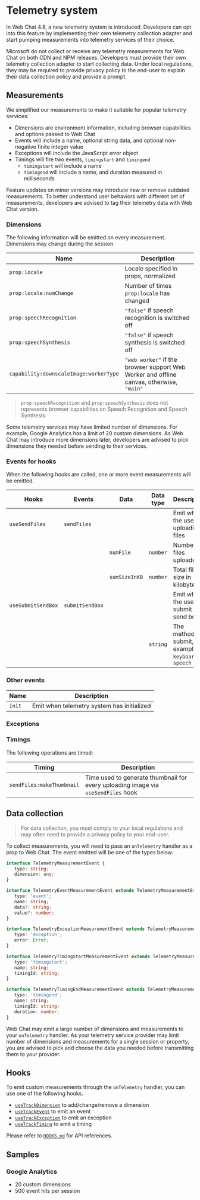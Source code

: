 # Telemetry system

In Web Chat 4.8, a new telemetry system is introduced. Developers can opt into this feature by implementing their own telemetry collection adapter and start pumping measurements into telemetry services of their choice.

Microsoft do not collect or receive any telemetry measurements for Web Chat on both CDN and NPM releases. Developers must provide their own telemetry collection adapter to start collecting data. Under local regulations, they may be required to provide privacy policy to the end-user to explain their data collection policy and provide a prompt.

## Measurements

We simplified our measurements to make it suitable for popular telemetry services:

-  Dimensions are environment information, including browser capabilities and options passed to Web Chat
-  Events will include a name, optional string data, and optional non-negative finite integer value
-  Exceptions will include the JavaScript error object
-  Timings will fire two events, `timingstart` and `timingend`
   -  `timingstart` will include a name
   -  `timingend` will include a name, and duration measured in milliseconds

Feature updates on minor versions may introduce new or remove outdated measurements. To better understand user behaviors with different set of measurements, developers are advised to tag their telemetry data with Web Chat version.

### Dimensions

The following information will be emitted on every measurement. Dimensions may change during the session.

| Name                                   | Description                                                                              |
|----------------------------------------|------------------------------------------------------------------------------------------|
| `prop:locale`                          | Locale specified in props, normalized                                                    |
| `prop:locale:numChange`                | Number of times `prop:locale` has changed                                                |
| `prop:speechRecognition`               | `"false"` if speech recognition is switched off                                          |
| `prop:speechSynthesis`                 | `"false"` if speech synthesis is switched off                                            |
| `capability:downscaleImage:workerType` | `"web worker"` if the browser support Web Worker and offline canvas, otherwise, `"main"` |

> `prop:speechRecognition` and `prop:speechSynthesis` does not represents browser capabilities on Speech Recognition and Speech Synthesis.

Some telemetry services may have limited number of dimensions. For example, Google Analytics has a limit of 20 custom dimensions. As Web Chat may introduce more dimensions later, developers are advised to pick dimensions they needed before sending to their services.

### Events for hooks

When the following hooks are called, one or more event measurements will be emitted.

| Hooks              | Events          | Data          | Data type | Description                                               |
|--------------------|-----------------|---------------|-----------|-----------------------------------------------------------|
| `useSendFiles`     | `sendFiles`     |               |           | Emit when the user uploading files                        |
|                    |                 | `numFile`     | `number`  | Number of files uploaded                                  |
|                    |                 | `sumSizeInKB` | `number`  | Total file size in kilobytes                              |
| `useSubmitSendBox` | `submitSendBox` |               |           | Emit when the user submit send box                        |
|                    |                 |               | `string`  | The method of submit, for example, `keyboard` or `speech` |

### Other events

| Name   | Description                                |
|--------|--------------------------------------------|
| `init` | Emit when telemetry system has initialized |

### Exceptions

### Timings

The following operations are timed:

| Timing                    | Description                                                                       |
|---------------------------|-----------------------------------------------------------------------------------|
| `sendFiles:makeThumbnail` | Time used to generate thumbnail for every uploading image via `useSendFiles` hook |

## Data collection

> For data collection, you must comply to your local regulations and may often need to provide a privacy policy to your end-user.

To collect measurements, you will need to pass an `onTelemetry` handler as a prop to Web Chat. The event emitted will be one of the types below:

```ts
interface TelemetryMeasurementEvent {
   type: string;
   dimension: any;
}

interface TelemetryEventMeasurementEvent extends TelemetryMeasurementEvent {
   type: 'event';
   name: string;
   data?: string;
   value?: number;
}

interface TelemetryExceptionMeasurementEvent extends TelemetryMeasurementEvent {
   type: 'exception';
   error: Error;
}

interface TelemetryTimingStartMeasurementEvent extends TelemetryMeasurementEvent {
   type: 'timingstart';
   name: string;
   timingId: string;
}

interface TelemetryTimingEndMeasurementEvent extends TelemetryMeasurementEvent {
   type: 'timingend';
   name: string;
   timingId: string;
   duration: number;
}
```

Web Chat may emit a large number of dimensions and measurements to your `onTelemetry` handler. As your telemetry service provider may limit number of dimensions and measurements for a single session or property, you are advised to pick and choose the data you needed before transmitting them to your provider.

## Hooks

To emit custom measurements through the `onTelemetry` handler, you can use one of the following hooks.

-  [`useTrackDimension`](https://github.com/microsoft/BotFramework-WebChat/tree/master/docs/HOOKS.md#usetrackdimension) to add/change/remove a dimension
-  [`useTrackEvent`](https://github.com/microsoft/BotFramework-WebChat/tree/master/docs/HOOKS.md#usetrackevent) to emit an event
-  [`useTrackException`](https://github.com/microsoft/BotFramework-WebChat/tree/master/docs/HOOKS.md#usetrackexception) to emit an exception
-  [`useTrackTiming`](https://github.com/microsoft/BotFramework-WebChat/tree/master/docs/HOOKS.md#usetracktiming) to emit a timing

Please refer to [`HOOKS.md`](https://github.com/microsoft/BotFramework-WebChat/tree/master/docs/HOOKS.md#telemetry) for API references.

## Samples

### Google Analytics

-  20 custom dimensions
-  500 event hits per session
